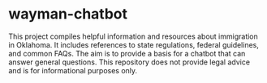 # wayman-chatbot
This project compiles helpful information and resources about immigration in Oklahoma. It includes references to state regulations, federal guidelines, and common FAQs. The aim is to provide a basis for a chatbot that can answer general questions. This repository does not provide legal advice and is for informational purposes only.
